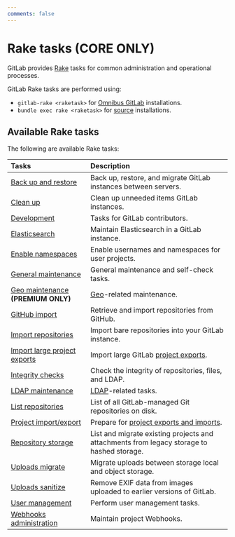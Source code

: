 ```yaml
---
comments: false
---
```


# Rake tasks **(CORE ONLY)**

GitLab provides [Rake](https://ruby.github.io/rake/) tasks for common administration and operational processes.

GitLab Rake tasks are performed using:

- `gitlab-rake <raketask>` for [Omnibus GitLab](https://docs.gitlab.com/omnibus/README.html) installations.
- `bundle exec rake <raketask>` for [source](../install/installation.md) installations.

## Available Rake tasks

The following are available Rake tasks:

| Tasks                                                                                      | Description                                                                               |
|:-------------------------------------------------------------------------------------------|:------------------------------------------------------------------------------------------|
| [Back up and restore](backup_restore.md)                                                   | Back up, restore, and migrate GitLab instances between servers.                           |
| [Clean up](cleanup.md)                                                                     | Clean up unneeded items GitLab instances.                                                 |
| [Development](../development/rake_tasks.md)                                                | Tasks for GitLab contributors.                                                            |
| [Elasticsearch](../integration/elasticsearch.md#gitlab-elasticsearch-rake-tasks)           | Maintain Elasticsearch in a GitLab instance.                                              |
| [Enable namespaces](features.md)                                                           | Enable usernames and namespaces for user projects.                                        |
| [General maintenance](../administration/raketasks/maintenance.md)                          | General maintenance and self-check tasks.                                                 |
| [Geo maintenance](../administration/raketasks/geo.md) **(PREMIUM ONLY)**                   | [Geo](../administration/geo/replication/index.md)-related maintenance.                    |
| [GitHub import](../administration/raketasks/github_import.md)                              | Retrieve and import repositories from GitHub.                                             |
| [Import repositories](import.md)                                                           | Import bare repositories into your GitLab instance.                                       |
| [Import large project exports](../development/import_project.md#importing-via-a-rake-task) | Import large GitLab [project exports](../user/project/settings/import_export.md).         |
| [Integrity checks](../administration/raketasks/check.md)                                   | Check the integrity of repositories, files, and LDAP.                                     |
| [LDAP maintenance](../administration/raketasks/ldap.md)                                    | [LDAP](../administration/auth/ldap.md)-related tasks.                                     |
| [List repositories](list_repos.md)                                                         | List of all GitLab-managed Git repositories on disk.                                      |
| [Project import/export](../administration/raketasks/project_import_export.md)              | Prepare for [project exports and imports](../user/project/settings/import_export.md).     |
| [Repository storage](../administration/raketasks/storage.md)                               | List and migrate existing projects and attachments from legacy storage to hashed storage. |
| [Uploads migrate](../administration/raketasks/uploads/migrate.md)                          | Migrate uploads between storage local and object storage.                                 |
| [Uploads sanitize](../administration/raketasks/uploads/sanitize.md)                        | Remove EXIF data from images uploaded to earlier versions of GitLab.                      |
| [User management](user_management.md)                                                      | Perform user management tasks.                                                            |
| [Webhooks administration](web_hooks.md)                                                    | Maintain project Webhooks.                                                                |
